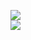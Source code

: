 [![](https://img.shields.io/badge/Made%20With-Github%20Spray-lightgrey.svg?style=for-the-badge&logo=github)](https://github.com/Annihil/github-spray#12674)  
[![](https://i.imgur.com/2DrTn0Z.gif)](https://github.com/Annihil/github-spray)